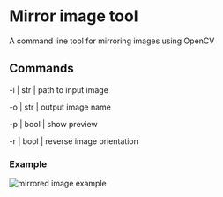 # Mirror image tool

A command line tool for mirroring images using OpenCV

## Commands

-i | str  | path to input image

-o | str  | output image name

-p | bool | show preview

-r | bool | reverse image orientation

### Example

![mirrored image example](https://i.imgur.com/YuOFeQL.jpeg)